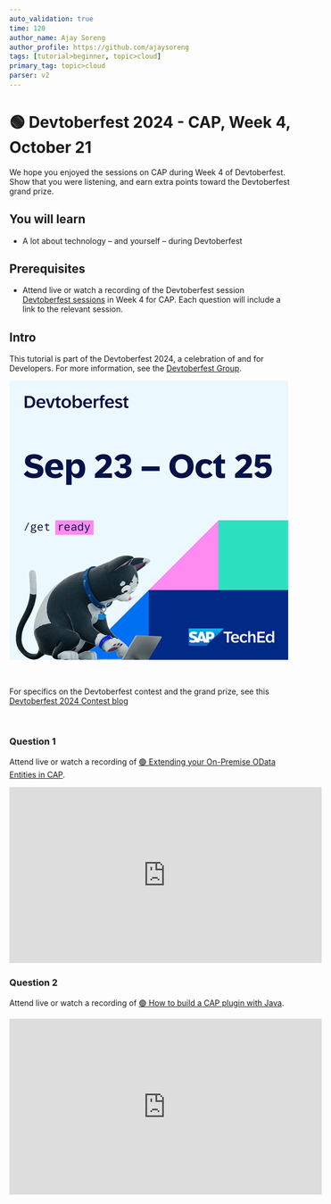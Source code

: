 ```yaml
---
auto_validation: true
time: 120
author_name: Ajay Soreng
author_profile: https://github.com/ajaysoreng
tags: [tutorial>beginner, topic>cloud]
primary_tag: topic>cloud
parser: v2
---
```


# 🟢 Devtoberfest 2024 - CAP, Week 4, October 21

<!-- description --> We hope you enjoyed the sessions on CAP during Week 4 of Devtoberfest. Show that you were listening, and earn extra points toward the Devtoberfest grand prize.

## You will learn

- A lot about technology – and yourself – during Devtoberfest

## Prerequisites

- Attend live or watch a recording of the Devtoberfest session [Devtoberfest sessions](https://community.sap.com/t5/devtoberfest/eb-p/devtoberfest-events) in Week 4 for CAP. Each question will include a link to the relevant session.

## Intro

This tutorial is part of the Devtoberfest 2024, a celebration of and for Developers. For more information, see the [Devtoberfest Group](https://groups.community.sap.com/t5/devtoberfest/gh-p/Devtoberfest).

![Devtoberfest](promo-image-kasimir-square.png)

&nbsp;

For specifics on the Devtoberfest contest and the grand prize, see this [Devtoberfest 2024 Contest blog](https://community.sap.com/t5/devtoberfest-blog-posts/devtoberfest-2024-contest/ba-p/13781593)

&nbsp;

### Question 1

Attend live or watch a recording of [🟢 Extending your On-Premise OData Entities in CAP](https://community.sap.com/t5/devtoberfest/extending-your-on-premise-odata-entities-in-cap/ec-p/13856144#M727).

<iframe width="560" height="315" src="https://www.youtube.com/embed/suKt7xMhEY4" frameborder="0" allowfullscreen></iframe>

### Question 2

Attend live or watch a recording of [🟢 How to build a CAP plugin with Java](https://community.sap.com/t5/devtoberfest/how-to-build-a-cap-plugin-with-java/ec-p/13856140#M726).

<iframe width="560" height="315" src="https://www.youtube.com/embed/9-XZns4iUC0" frameborder="0" allowfullscreen></iframe>
